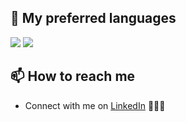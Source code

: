 ## 🧰 My preferred languages

<p align="left">
    <img src="https://img.shields.io/badge/Python-3776AB?style=for-the-badge&logo=python&logoColor=white" />
    <img src="https://img.shields.io/badge/JavaScript-F7DF1E?style=for-the-badge&logo=javascript&logoColor=black" />
</p>

## 📫 How to reach me

- Connect with me on [LinkedIn](https://www.linkedin.com/mauriziocozzetto/) 👨🏻‍💻
